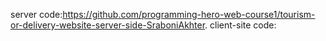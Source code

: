 server code:https://github.com/programming-hero-web-course1/tourism-or-delivery-website-server-side-SraboniAkhter.
client-site code:
